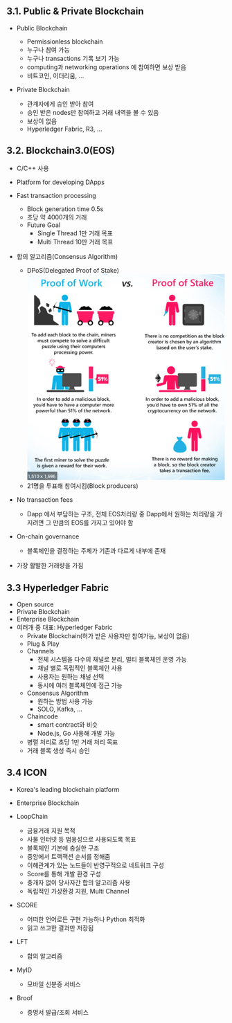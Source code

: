 ## 3.1. Public & Private Blockchain

- Public Blockchain

  - Permissionless blockchain
  - 누구나 참여 가능
  - 누구나 transactions 기록 보기 가능
  - computing과 networking operations 에 참여하면 보상 받음
  - 비트코인, 이더리움, ...

- Private Blockchain
  - 관계자에게 승인 받아 참여
  - 승인 받은 nodes만 참여하고 거래 내역을 볼 수 있음
  - 보상이 없음
  - Hyperledger Fabric, R3, ...

## 3.2. Blockchain3.0(EOS)

- C/C++ 사용
- Platform for developing DApps
- Fast transaction processing

  - Block generation time 0.5s
  - 초당 약 4000개의 거래
  - Future Goal
    - Single Thread 1만 거래 목표
    - Multi Thread 10만 거래 목표

- 합의 알고리즘(Consensus Algorithm)

  - DPoS(Delegated Proof of Stake)
    ![POWVSPOS](./POWVSPOS.PNG)
  - 21명을 투표해 참여시킴(Block producers)

- No transaction fees

  - Dapp 에서 부담하는 구조, 전체 EOS처리량 중 Dapp에서 원하는 처리량을 가지려면 그 만큼의 EOS를 가지고 있어야 함

- On-chain governance
  - 블록체인을 결정하는 주체가 기존과 다르게 내부에 존재
- 가장 활발한 거래량을 가짐

## 3.3 Hyperledger Fabric

- Open source
- Private Blockchain
- Enterprise Blockchain
- 여러개 중 대표: Hyperledger Fabric
  - Private Blockchain(허가 받은 사용자만 참여가능, 보상이 없음)
  - Plug & Play
  - Channels
    - 전체 시스템을 다수의 채널로 분리, 멀티 블록체인 운영 가능
    - 채널 별로 독립적인 블록체인 사용
    - 사용자는 원하는 채널 선택
    - 동시에 여러 블록체인에 접근 가능
  - Consensus Algorithm
    - 원하는 방법 사용 가능
    - SOLO, Kafka, ...
  - Chaincode
    - smart contract와 비슷
    - Node.js, Go 사용해 개발 가능
  - 병렬 처리로 초당 1만 거래 처리 목표
  - 거래 블록 생성 즉시 승인

## 3.4 ICON

- Korea's leading blockchain platform
- Enterprise Blockchain
- LoopChain
  - 금융거래 지원 목적
  - 사물 인터넷 등 범용성으로 사용되도록 목표
  - 블록체인 기본에 충실한 구조
  - 중앙에서 트랙잭션 순서를 정해줌
  - 이해관계가 있는 노드들이 반영구적으로 네트워크 구성
  - Score를 통해 개발 환경 구성
  - 중개자 없이 당사자간 합의 알고리즘 사용
  - 독립적인 가상환경 지원, Multi Channel
- SCORE

  - 어떠한 언어로든 구현 가능하나 Python 최적화
  - 읽고 쓰고한 결과만 저장됨

- LFT
  - 합의 알고리즘
- MyID
  - 모바일 신분증 서비스
- Broof
  - 증명서 발급/조회 서비스
